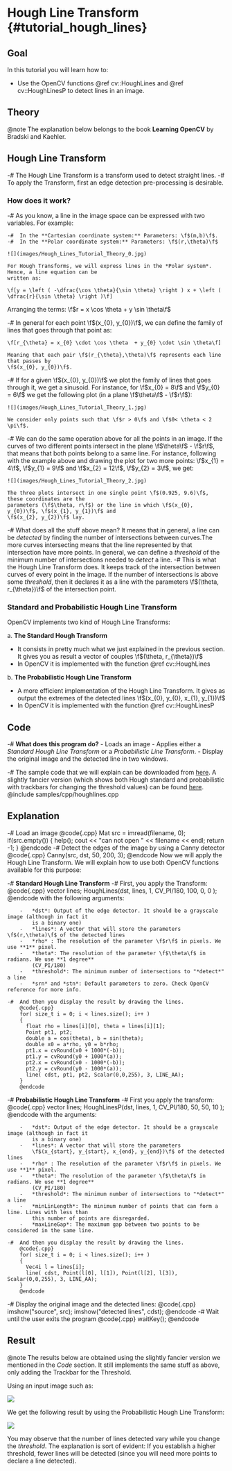 Hough Line Transform {#tutorial_hough_lines}
====================

Goal
----

In this tutorial you will learn how to:

-   Use the OpenCV functions @ref cv::HoughLines and @ref cv::HoughLinesP to detect lines in an
    image.

Theory
------

@note The explanation below belongs to the book **Learning OpenCV** by Bradski and Kaehler.

Hough Line Transform
--------------------

-# The Hough Line Transform is a transform used to detect straight lines.
-# To apply the Transform, first an edge detection pre-processing is desirable.

### How does it work?

-#  As you know, a line in the image space can be expressed with two variables. For example:

    -#  In the **Cartesian coordinate system:** Parameters: \f$(m,b)\f$.
    -#  In the **Polar coordinate system:** Parameters: \f$(r,\theta)\f$

    ![](images/Hough_Lines_Tutorial_Theory_0.jpg)

    For Hough Transforms, we will express lines in the *Polar system*. Hence, a line equation can be
    written as:

    \f[y = \left ( -\dfrac{\cos \theta}{\sin \theta} \right ) x + \left ( \dfrac{r}{\sin \theta} \right )\f]

Arranging the terms: \f$r = x \cos \theta + y \sin \theta\f$

-#  In general for each point \f$(x_{0}, y_{0})\f$, we can define the family of lines that goes through
    that point as:

    \f[r_{\theta} = x_{0} \cdot \cos \theta  + y_{0} \cdot \sin \theta\f]

    Meaning that each pair \f$(r_{\theta},\theta)\f$ represents each line that passes by
    \f$(x_{0}, y_{0})\f$.

-#  If for a given \f$(x_{0}, y_{0})\f$ we plot the family of lines that goes through it, we get a
    sinusoid. For instance, for \f$x_{0} = 8\f$ and \f$y_{0} = 6\f$ we get the following plot (in a plane
    \f$\theta\f$ - \f$r\f$):

    ![](images/Hough_Lines_Tutorial_Theory_1.jpg)

    We consider only points such that \f$r > 0\f$ and \f$0< \theta < 2 \pi\f$.

-#  We can do the same operation above for all the points in an image. If the curves of two
    different points intersect in the plane \f$\theta\f$ - \f$r\f$, that means that both points belong to a
    same line. For instance, following with the example above and drawing the plot for two more
    points: \f$x_{1} = 4\f$, \f$y_{1} = 9\f$ and \f$x_{2} = 12\f$, \f$y_{2} = 3\f$, we get:

    ![](images/Hough_Lines_Tutorial_Theory_2.jpg)

    The three plots intersect in one single point \f$(0.925, 9.6)\f$, these coordinates are the
    parameters (\f$\theta, r\f$) or the line in which \f$(x_{0}, y_{0})\f$, \f$(x_{1}, y_{1})\f$ and
    \f$(x_{2}, y_{2})\f$ lay.

-#  What does all the stuff above mean? It means that in general, a line can be *detected* by
    finding the number of intersections between curves.The more curves intersecting means that the
    line represented by that intersection have more points. In general, we can define a *threshold*
    of the minimum number of intersections needed to *detect* a line.
-#  This is what the Hough Line Transform does. It keeps track of the intersection between curves of
    every point in the image. If the number of intersections is above some *threshold*, then it
    declares it as a line with the parameters \f$(\theta, r_{\theta})\f$ of the intersection point.

### Standard and Probabilistic Hough Line Transform

OpenCV implements two kind of Hough Line Transforms:

a.  **The Standard Hough Transform**

-   It consists in pretty much what we just explained in the previous section. It gives you as
    result a vector of couples \f$(\theta, r_{\theta})\f$
-   In OpenCV it is implemented with the function @ref cv::HoughLines

b.  **The Probabilistic Hough Line Transform**

-   A more efficient implementation of the Hough Line Transform. It gives as output the extremes
    of the detected lines \f$(x_{0}, y_{0}, x_{1}, y_{1})\f$
-   In OpenCV it is implemented with the function @ref cv::HoughLinesP

Code
----

-#  **What does this program do?**
    -   Loads an image
    -   Applies either a *Standard Hough Line Transform* or a *Probabilistic Line Transform*.
    -   Display the original image and the detected line in two windows.

-#  The sample code that we will explain can be downloaded from [here](https://github.com/Itseez/opencv/tree/master/samples/cpp/houghlines.cpp). A slightly fancier version
    (which shows both Hough standard and probabilistic with trackbars for changing the threshold
    values) can be found [here](https://github.com/Itseez/opencv/tree/master/samples/cpp/tutorial_code/ImgTrans/HoughLines_Demo.cpp).
    @include samples/cpp/houghlines.cpp

Explanation
-----------

-#  Load an image
    @code{.cpp}
    Mat src = imread(filename, 0);
    if(src.empty())
    {
      help();
      cout << "can not open " << filename << endl;
      return -1;
    }
    @endcode
-#  Detect the edges of the image by using a Canny detector
    @code{.cpp}
    Canny(src, dst, 50, 200, 3);
    @endcode
    Now we will apply the Hough Line Transform. We will explain how to use both OpenCV functions
    available for this purpose:

-#  **Standard Hough Line Transform**
    -#  First, you apply the Transform:
        @code{.cpp}
        vector<Vec2f> lines;
        HoughLines(dst, lines, 1, CV_PI/180, 100, 0, 0 );
        @endcode
        with the following arguments:

        -   *dst*: Output of the edge detector. It should be a grayscale image (although in fact it
            is a binary one)
        -   *lines*: A vector that will store the parameters \f$(r,\theta)\f$ of the detected lines
        -   *rho* : The resolution of the parameter \f$r\f$ in pixels. We use **1** pixel.
        -   *theta*: The resolution of the parameter \f$\theta\f$ in radians. We use **1 degree**
            (CV_PI/180)
        -   *threshold*: The minimum number of intersections to "*detect*" a line
        -   *srn* and *stn*: Default parameters to zero. Check OpenCV reference for more info.

    -#  And then you display the result by drawing the lines.
        @code{.cpp}
        for( size_t i = 0; i < lines.size(); i++ )
        {
          float rho = lines[i][0], theta = lines[i][1];
          Point pt1, pt2;
          double a = cos(theta), b = sin(theta);
          double x0 = a*rho, y0 = b*rho;
          pt1.x = cvRound(x0 + 1000*(-b));
          pt1.y = cvRound(y0 + 1000*(a));
          pt2.x = cvRound(x0 - 1000*(-b));
          pt2.y = cvRound(y0 - 1000*(a));
          line( cdst, pt1, pt2, Scalar(0,0,255), 3, LINE_AA);
        }
        @endcode
-#  **Probabilistic Hough Line Transform**
    -#  First you apply the transform:
        @code{.cpp}
        vector<Vec4i> lines;
        HoughLinesP(dst, lines, 1, CV_PI/180, 50, 50, 10 );
        @endcode
        with the arguments:

        -   *dst*: Output of the edge detector. It should be a grayscale image (although in fact it
            is a binary one)
        -   *lines*: A vector that will store the parameters
            \f$(x_{start}, y_{start}, x_{end}, y_{end})\f$ of the detected lines
        -   *rho* : The resolution of the parameter \f$r\f$ in pixels. We use **1** pixel.
        -   *theta*: The resolution of the parameter \f$\theta\f$ in radians. We use **1 degree**
            (CV_PI/180)
        -   *threshold*: The minimum number of intersections to "*detect*" a line
        -   *minLinLength*: The minimum number of points that can form a line. Lines with less than
            this number of points are disregarded.
        -   *maxLineGap*: The maximum gap between two points to be considered in the same line.

    -#  And then you display the result by drawing the lines.
        @code{.cpp}
        for( size_t i = 0; i < lines.size(); i++ )
        {
          Vec4i l = lines[i];
          line( cdst, Point(l[0], l[1]), Point(l[2], l[3]), Scalar(0,0,255), 3, LINE_AA);
        }
        @endcode
-#  Display the original image and the detected lines:
    @code{.cpp}
    imshow("source", src);
    imshow("detected lines", cdst);
    @endcode
-#  Wait until the user exits the program
    @code{.cpp}
    waitKey();
    @endcode

Result
------

@note
   The results below are obtained using the slightly fancier version we mentioned in the *Code*
    section. It still implements the same stuff as above, only adding the Trackbar for the
    Threshold.

Using an input image such as:

![](images/Hough_Lines_Tutorial_Original_Image.jpg)

We get the following result by using the Probabilistic Hough Line Transform:

![](images/Hough_Lines_Tutorial_Result.jpg)

You may observe that the number of lines detected vary while you change the *threshold*. The
explanation is sort of evident: If you establish a higher threshold, fewer lines will be detected
(since you will need more points to declare a line detected).
